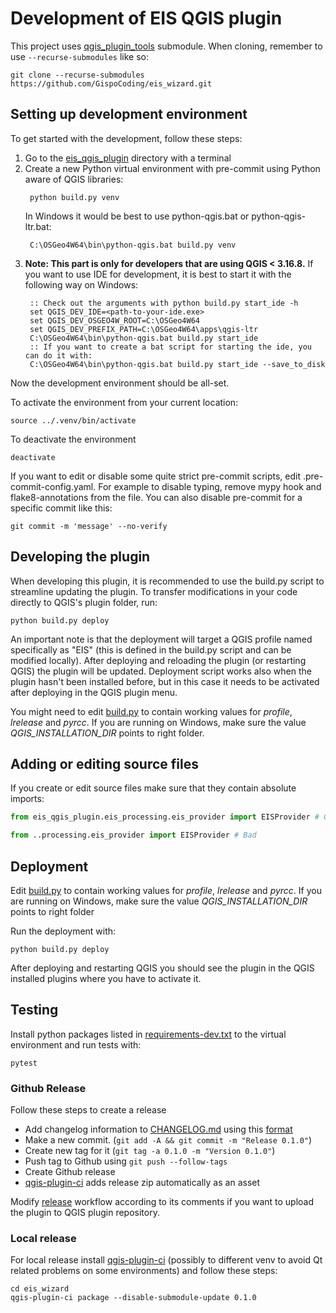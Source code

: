 Development of EIS QGIS plugin
===========================

This project uses [qgis_plugin_tools](https://github.com/Gispo/qgis_plugin_tools) submodule. When cloning, remember to use `--recurse-submodules` like so:

`git clone --recurse-submodules https://github.com/GispoCoding/eis_wizard.git`

## Setting up development environment

To get started with the development, follow these steps:

1. Go to the [eis_qgis_plugin](../eis_qgis_plugin) directory with a terminal
1. Create a new Python virtual environment with pre-commit using Python aware of QGIS libraries:
   ```shell
    python build.py venv
    ```
   In Windows it would be best to use python-qgis.bat or python-qgis-ltr.bat:
   ```shell
    C:\OSGeo4W64\bin\python-qgis.bat build.py venv
   ```
1. **Note: This part is  only for developers that are using QGIS < 3.16.8.** If you want to use IDE for development, it is best to start it with the
   following way on Windows:
   ```shell
    :: Check out the arguments with python build.py start_ide -h
    set QGIS_DEV_IDE=<path-to-your-ide.exe>
    set QGIS_DEV_OSGEO4W_ROOT=C:\OSGeo4W64
    set QGIS_DEV_PREFIX_PATH=C:\OSGeo4W64\apps\qgis-ltr
    C:\OSGeo4W64\bin\python-qgis.bat build.py start_ide
    :: If you want to create a bat script for starting the ide, you can do it with:
    C:\OSGeo4W64\bin\python-qgis.bat build.py start_ide --save_to_disk
   ```

Now the development environment should be all-set.

To activate the environment from your current location:
```shell
source ../.venv/bin/activate
```

To deactivate the environment
```shell
deactivate
```

If you want to edit or disable some quite strict pre-commit scripts, edit .pre-commit-config.yaml.
For example to disable typing, remove mypy hook and flake8-annotations from the file.
You can also disable pre-commit for a specific commit like this:
```shell
git commit -m 'message' --no-verify
```


## Developing the plugin

When developing this plugin, it is recommended to use the build.py script to streamline updating the plugin. To transfer modifications in your code directly to QGIS's plugin folder, run:

```shell script
python build.py deploy
```

An important note is that the deployment will target a QGIS profile named specifically as "EIS" (this is defined in the build.py script and can be modified locally). After deploying and reloading the plugin (or restarting QGIS) the plugin will be updated. Deployment script works also when the plugin hasn't been installed before, but in this case it needs to be activated after deploying in the QGIS plugin menu.

You might need to edit [build.py](../eis_qgis_plugin/build.py) to contain working values for *profile*, *lrelease* and *pyrcc*. If you are
running on Windows, make sure the value *QGIS_INSTALLATION_DIR* points to right folder.


## Adding or editing  source files

If you create or edit source files make sure that they contain absolute imports:

```python
from eis_qgis_plugin.eis_processing.eis_provider import EISProvider # Good

from ..processing.eis_provider import EISProvider # Bad
```


## Deployment

Edit [build.py](../eis_wizard/build.py) to contain working values for *profile*, *lrelease* and *pyrcc*. If you are
running on Windows, make sure the value *QGIS_INSTALLATION_DIR* points to right folder

Run the deployment with:

```shell script
python build.py deploy
```

After deploying and restarting QGIS you should see the plugin in the QGIS installed plugins where you have to activate
it.


## Testing

Install python packages listed in [requirements-dev.txt](../requirements-dev.txt) to the virtual environment
and run tests with:

```shell script
pytest
```

### Github Release

Follow these steps to create a release

* Add changelog information to [CHANGELOG.md](../CHANGELOG.md) using this
  [format](https://raw.githubusercontent.com/opengisch/qgis-plugin-ci/master/CHANGELOG.md)
* Make a new commit. (`git add -A && git commit -m "Release 0.1.0"`)
* Create new tag for it (`git tag -a 0.1.0 -m "Version 0.1.0"`)
* Push tag to Github using `git push --follow-tags`
* Create Github release
* [qgis-plugin-ci](https://github.com/opengisch/qgis-plugin-ci) adds release zip automatically as an asset

Modify [release](../.github/workflows/release.yml) workflow according to its comments if you want to upload the
plugin to QGIS plugin repository.

### Local release

For local release install [qgis-plugin-ci](https://github.com/opengisch/qgis-plugin-ci) (possibly to different venv
to avoid Qt related problems on some environments) and follow these steps:
```shell
cd eis_wizard
qgis-plugin-ci package --disable-submodule-update 0.1.0
```
